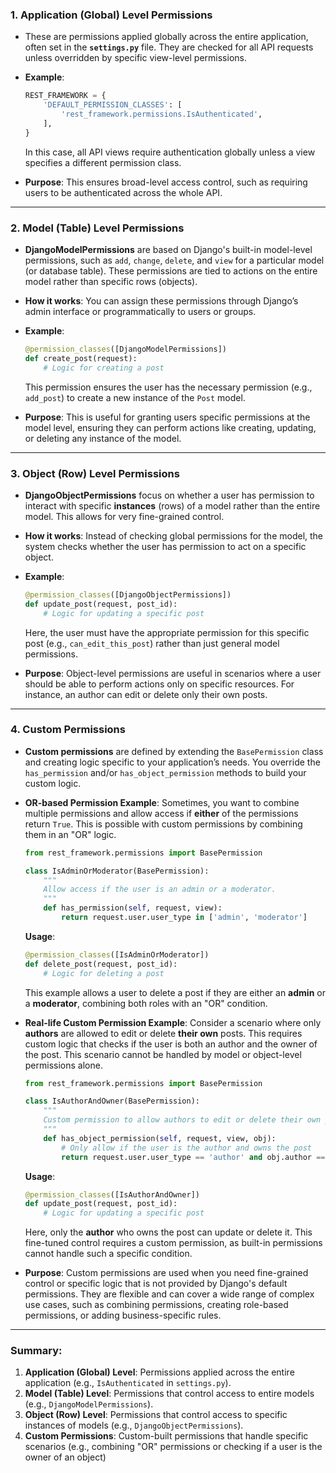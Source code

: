 ### 1. **Application (Global) Level Permissions**
   - These are permissions applied globally across the entire application, often set in the **`settings.py`** file. They are checked for all API requests unless overridden by specific view-level permissions.
   - **Example**: 
     ```python
     REST_FRAMEWORK = {
         'DEFAULT_PERMISSION_CLASSES': [
             'rest_framework.permissions.IsAuthenticated',
         ],
     }
     ```
     In this case, all API views require authentication globally unless a view specifies a different permission class.

   - **Purpose**: This ensures broad-level access control, such as requiring users to be authenticated across the whole API.

---

### 2. **Model (Table) Level Permissions**
   - **DjangoModelPermissions** are based on Django's built-in model-level permissions, such as `add`, `change`, `delete`, and `view` for a particular model (or database table). These permissions are tied to actions on the entire model rather than specific rows (objects).
   - **How it works**: You can assign these permissions through Django’s admin interface or programmatically to users or groups.
   - **Example**:
     ```python
     @permission_classes([DjangoModelPermissions])
     def create_post(request):
         # Logic for creating a post
     ```
     This permission ensures the user has the necessary permission (e.g., `add_post`) to create a new instance of the `Post` model.

   - **Purpose**: This is useful for granting users specific permissions at the model level, ensuring they can perform actions like creating, updating, or deleting any instance of the model.

---

### 3. **Object (Row) Level Permissions**
   - **DjangoObjectPermissions** focus on whether a user has permission to interact with specific **instances** (rows) of a model rather than the entire model. This allows for very fine-grained control.
   - **How it works**: Instead of checking global permissions for the model, the system checks whether the user has permission to act on a specific object.
   - **Example**:
     ```python
     @permission_classes([DjangoObjectPermissions])
     def update_post(request, post_id):
         # Logic for updating a specific post
     ```
     Here, the user must have the appropriate permission for this specific post (e.g., `can_edit_this_post`) rather than just general model permissions.

   - **Purpose**: Object-level permissions are useful in scenarios where a user should be able to perform actions only on specific resources. For instance, an author can edit or delete only their own posts.

---

### 4. **Custom Permissions**
   - **Custom permissions** are defined by extending the `BasePermission` class and creating logic specific to your application’s needs. You override the `has_permission` and/or `has_object_permission` methods to build your custom logic.
   
   - **OR-based Permission Example**:
     Sometimes, you want to combine multiple permissions and allow access if **either** of the permissions return `True`. This is possible with custom permissions by combining them in an "OR" logic.
     ```python
     from rest_framework.permissions import BasePermission

     class IsAdminOrModerator(BasePermission):
         """
         Allow access if the user is an admin or a moderator.
         """
         def has_permission(self, request, view):
             return request.user.user_type in ['admin', 'moderator']
     ```

     **Usage**:
     ```python
     @permission_classes([IsAdminOrModerator])
     def delete_post(request, post_id):
         # Logic for deleting a post
     ```
     This example allows a user to delete a post if they are either an **admin** or a **moderator**, combining both roles with an "OR" condition.

   - **Real-life Custom Permission Example**:
     Consider a scenario where only **authors** are allowed to edit or delete **their own** posts. This requires custom logic that checks if the user is both an author and the owner of the post. This scenario cannot be handled by model or object-level permissions alone.

     ```python
     from rest_framework.permissions import BasePermission

     class IsAuthorAndOwner(BasePermission):
         """
         Custom permission to allow authors to edit or delete their own posts.
         """
         def has_object_permission(self, request, view, obj):
             # Only allow if the user is the author and owns the post
             return request.user.user_type == 'author' and obj.author == request.user
     ```

     **Usage**:
     ```python
     @permission_classes([IsAuthorAndOwner])
     def update_post(request, post_id):
         # Logic for updating a specific post
     ```
     Here, only the **author** who owns the post can update or delete it. This fine-tuned control requires a custom permission, as built-in permissions cannot handle such a specific condition.

   - **Purpose**: Custom permissions are used when you need fine-grained control or specific logic that is not provided by Django's default permissions. They are flexible and can cover a wide range of complex use cases, such as combining permissions, creating role-based permissions, or adding business-specific rules.

---

### Summary:

1. **Application (Global) Level**: Permissions applied across the entire application (e.g., `IsAuthenticated` in `settings.py`).
2. **Model (Table) Level**: Permissions that control access to entire models (e.g., `DjangoModelPermissions`).
3. **Object (Row) Level**: Permissions that control access to specific instances of models (e.g., `DjangoObjectPermissions`).
4. **Custom Permissions**: Custom-built permissions that handle specific scenarios (e.g., combining "OR" permissions or checking if a user is the owner of an object)